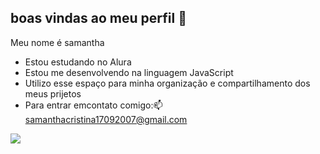 ## boas vindas ao meu perfil 👋

Meu nome é samantha

- Estou estudando no Alura
- Estou me desenvolvendo na linguagem JavaScript
- Utilizo esse espaço para minha organização e compartilhamento dos meus prijetos
- Para entrar emcontato comigo:📫
  samanthacristina17092007@gmail.com

![](  https://media1.tenor.com/m/Ojl7Cdv6yB0AAAAC/rainbow-spongebob.gif)
